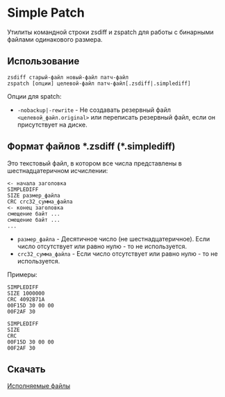 Simple Patch
============

Утилиты командной строки zsdiff и zspatch для работы с бинарными файлами одинакового размера.

## Использование ##

    zsdiff старый-файл новый-файл патч-файл
    zspatch [опции] целевой-файл патч-файл[.zsdiff|.simplediff]

Опции для spatch:

- `-nobackup|-rewrite` - Не создавать резервный файл `<целевой_файл.original>` или переписать резервный файл, если он присутствует на диске.

## Формат файлов \*.zsdiff (\*.simplediff) ##

Это текстовый файл, в котором все числа представлены в шестнадцатеричном исчислении:

    <- начала заголовка
    SIMPLEDIFF
    SIZE размер_файла
    CRC crc32_сумма_файла
    <- конец заголовка
    смещение байт ...
    смещение байт ...
    ...

- `размер_файла` - Десятичное число (не шестнадцатеричное). Если число отсутствует или равно нулю - то не используется.
- `crc32_сумма_файла` - Если число отсутствует или равно нулю - то не используется.

Примеры:

    SIMPLEDIFF
    SIZE 1000000
    CRC 4092B71A
    00F15D 30 00 00
    00F2AF 30

    SIMPLEDIFF
    SIZE
    CRC
    00F15D 30 00 00
    00F2AF 30

## Скачать ##

[Исполняемые файлы](https://github.com/Ruzzz/simplepatch/releases)
